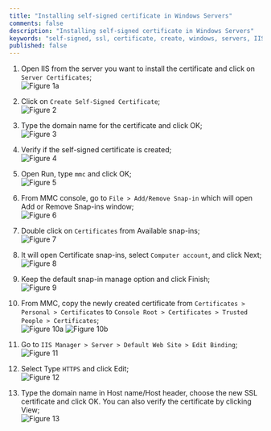 ```yaml
---
title: "Installing self-signed certificate in Windows Servers"
comments: false
description: "Installing self-signed certificate in Windows Servers"
keywords: "self-signed, ssl, certificate, create, windows, servers, IIS"
published: false
---
```


1. Open IIS from the server you want to install the certificate and click on `Server Certificates`;  
![Figure 1a](http://ntrezowan.github.com/images/self-signed-1.png)

2. Click on `Create Self-Signed Certificate`;  
![Figure 2](http://ntrezowan.github.com/images/self-signed-2.png)

3. Type the domain name for the certificate and click OK;  
![Figure 3](http://ntrezowan.github.com/images/self-signed-3.png)

4. Verify if the self-signed certificate is created;  
![Figure 4](http://ntrezowan.github.com/images/self-signed-4.png)

5. Open Run, type `mmc` and click OK;  
![Figure 5](http://ntrezowan.github.com/images/self-signed-5.png)

6. From MMC console, go to `File > Add/Remove Snap-in` which will open Add or Remove Snap-ins window;  
![Figure 6](http://ntrezowan.github.com/images/self-signed-6.png)

7. Double click on `Certificates` from Available snap-ins;  
![Figure 7](http://ntrezowan.github.com/images/self-signed-7.png)

8. It will open Certificate snap-ins, select `Computer account`, and click Next;  
![Figure 8](http://ntrezowan.github.com/images/self-signed-8.png)

9. Keep the default snap-in manage option and click Finish;  
![Figure 9](http://ntrezowan.github.com/images/self-signed-9.png)

10. From MMC, copy the newly created certificate from `Certificates > Personal > Certificates` to `Console Root > Certificates > Trusted People > Certificates`;  
![Figure 10a](http://ntrezowan.github.com/images/self-signed-10a.png)
![Figure 10b](http://ntrezowan.github.com/images/self-signed-10b.png)

11. Go to `IIS Manager > Server > Default Web Site > Edit Binding`;  
![Figure 11](http://ntrezowan.github.com/images/self-signed-11.png)

12. Select Type `HTTPS` and click Edit;  
![Figure 12](http://ntrezowan.github.com/images/self-signed-12.png)

13. Type the domain name in Host name/Host header, choose the new SSL certificate and click OK. You can also verify the certificate by clicking View;  
![Figure 13](http://ntrezowan.github.com/images/self-signed-13.png)
